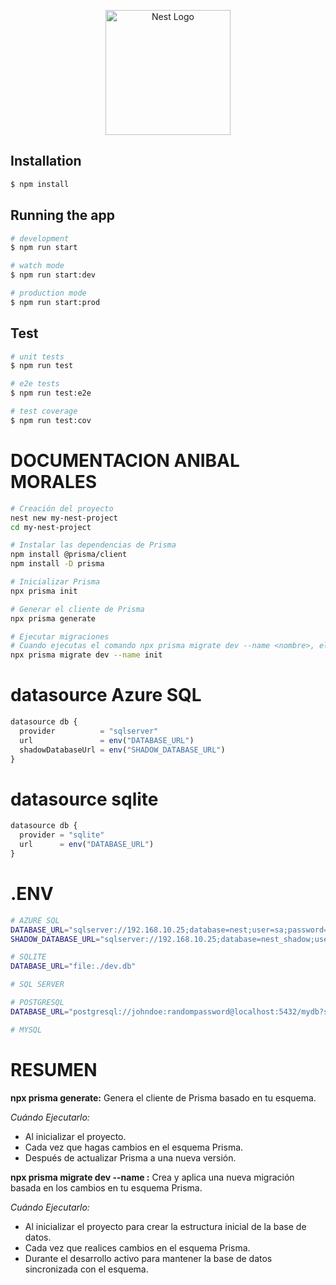 <p align="center">
  <a href="http://nestjs.com/" target="blank"><img src="https://nestjs.com/img/logo-small.svg" width="200" alt="Nest Logo" /></a>
</p>

## Installation

```bash
$ npm install
```

## Running the app

```bash
# development
$ npm run start

# watch mode
$ npm run start:dev

# production mode
$ npm run start:prod
```

## Test

```bash
# unit tests
$ npm run test

# e2e tests
$ npm run test:e2e

# test coverage
$ npm run test:cov
```

# DOCUMENTACION ANIBAL MORALES

```bash
# Creación del proyecto
nest new my-nest-project
cd my-nest-project

# Instalar las dependencias de Prisma
npm install @prisma/client
npm install -D prisma

# Inicializar Prisma
npx prisma init

# Generar el cliente de Prisma
npx prisma generate

# Ejecutar migraciones
# Cuando ejecutas el comando npx prisma migrate dev --name <nombre>, el argumento <nombre> es una etiqueta descriptiva que tú elijes para identificar la migración que estás creando. Esta etiqueta te ayuda a recordar qué cambios se incluyeron en esa migración específica.
npx prisma migrate dev --name init

```
# datasource Azure SQL
```js
datasource db {
  provider          = "sqlserver"
  url               = env("DATABASE_URL")
  shadowDatabaseUrl = env("SHADOW_DATABASE_URL")
}
```

# datasource sqlite
```js
datasource db {
  provider = "sqlite"
  url      = env("DATABASE_URL")
}
```
# .ENV
```bash
# AZURE SQL
DATABASE_URL="sqlserver://192.168.10.25;database=nest;user=sa;password=clave;trustServerCertificate=true;"
SHADOW_DATABASE_URL="sqlserver://192.168.10.25;database=nest_shadow;user=sa;password=clave;trustServerCertificate=true;"

# SQLITE
DATABASE_URL="file:./dev.db"

# SQL SERVER

# POSTGRESQL
DATABASE_URL="postgresql://johndoe:randompassword@localhost:5432/mydb?schema=public"

# MYSQL
```

# RESUMEN
**npx prisma generate:** Genera el cliente de Prisma basado en tu esquema.

*Cuándo Ejecutarlo:*
- Al inicializar el proyecto.
- Cada vez que hagas cambios en el esquema Prisma.
- Después de actualizar Prisma a una nueva versión.

**npx prisma migrate dev --name <nombre>:** Crea y aplica una nueva migración basada en los cambios en tu esquema Prisma.

*Cuándo Ejecutarlo:*
- Al inicializar el proyecto para crear la estructura inicial de la base de datos.
- Cada vez que realices cambios en el esquema Prisma.
- Durante el desarrollo activo para mantener la base de datos sincronizada con el esquema.